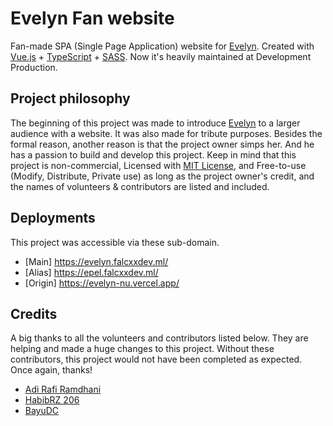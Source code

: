 # Evelyn Fan website

Fan-made SPA (Single Page Application) website for [Evelyn](https://youtube.com/c/HaiHaloEpel). Created with [Vue.js](https://vuejs.org) + [TypeScript](https://typescriptlang.org) + [SASS](https://sass-lang.com). Now it's heavily maintained at Development Production.

## Project philosophy

The beginning of this project was made to introduce [Evelyn](https://youtube.com/c/HaiHaloEpel) to a larger audience with a website. It was also made for tribute purposes. Besides the formal reason, another reason is that the project owner simps her. And he has a passion to build and develop this project. Keep in mind that this project is non-commercial, Licensed with [MIT License](./LICENSE), and Free-to-use (Modify, Distribute, Private use) as long as the project owner's credit, and the names of volunteers & contributors are listed and included.

## Deployments

This project was accessible via these sub-domain.

-   \[Main] https://evelyn.falcxxdev.ml/
-   \[Alias] https://epel.falcxxdev.ml/
-   \[Origin] https://evelyn-nu.vercel.app/

## Credits

A big thanks to all the volunteers and contributors listed below. They are helping and made a huge changes to this project. Without these contributors, this project would not have been completed as expected. Once again, thanks!

-   [Adi Rafi Ramdhani](https://www.instagram.com/adirafi.r/)
-   [HabibRZ 206](https://www.instagram.com/habibrz26/)
-   [BayuDC](https://github.com/BayuDC)
